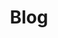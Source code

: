 ---
title: Blog
layout: List
items:
  - text: 搭建博客
    link: /posts/blog
    time: 2023/08/06

  - text: 表达式转换
    link: /posts/exp-conversion
    time: 2023/07/24

  - text: nvm
    link: /posts/nvm
    time: 2023/02/04

  - text: node-sass安装
    link: /posts/node-sass
    time: 2022/12/12

  - text: 搭建NPM私库
    link: /posts/npm-private-repo
    time: 2022/09/02

  - text: 链接文件系统
    link: /posts/linked-file-system
    time: 2022/08/01

  - text: 冒泡排序及优化
    link: /posts/bubble-sort
    time: 2021/11/04

  - text: 链表排序
    link: /posts/linked-list-sort
    time: 2021/06/06

  - text: 构造树
    link: /posts/create-tree
    time: 2021/05/01

  - text: Markdown简历
    link: /posts/resume
    time: 2021/04/09
---